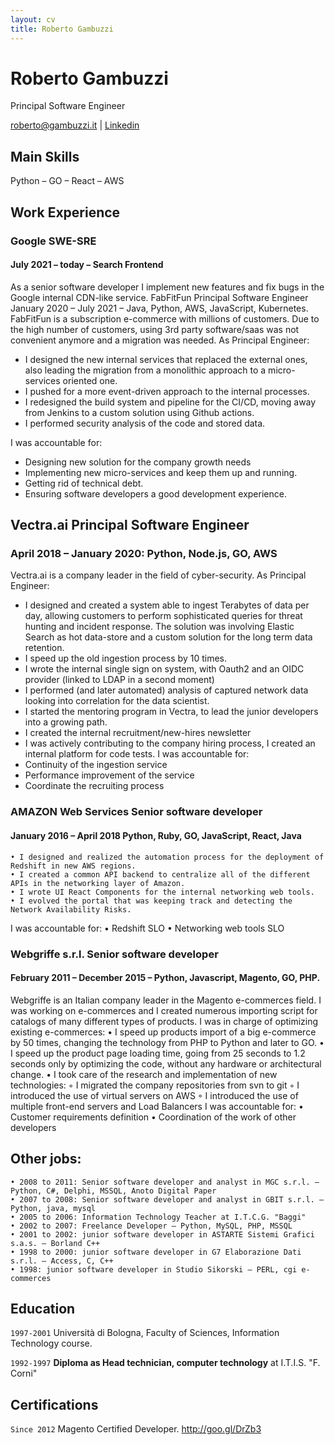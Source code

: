 ```yaml
---
layout: cv
title: Roberto Gambuzzi
---
```

# Roberto Gambuzzi
Principal Software Engineer

<div id="links">
<a href="roberto@gambuzzi.it">roberto@gambuzzi.it</a>
| 
<a href="https://www.linkedin.com/in/gambuzzi/">Linkedin</a>
</div>

## Main Skills
Python – GO – React – AWS

## Work Experience 
### Google SWE-SRE
#### July 2021 – today – Search Frontend
As a senior software developer I implement new features and fix bugs in the Google internal CDN-like service.
FabFitFun Principal Software Engineer
January 2020 – July 2021 – Java, Python, AWS, JavaScript, Kubernetes.
FabFitFun is a subscription e-commerce with millions of customers.
Due to the high number of customers, using 3rd party software/saas was not convenient anymore and a migration was needed.
As Principal Engineer:
* I designed the new internal services that replaced the external ones, also leading the migration from a monolithic approach to a micro-services oriented one.
* I pushed for a more event-driven approach to the internal processes.
* I redesigned the build system and pipeline for the CI/CD, moving away from Jenkins to a custom solution using Github actions.
* I performed security analysis of the code and stored data.

I was accountable for:
* Designing new solution for the company growth needs
* Implementing new micro-services and keep them up and running.
* Getting rid of technical debt.
* Ensuring software developers a good development experience.

## Vectra.ai Principal Software Engineer
### April 2018 – January 2020: Python, Node.js, GO, AWS 
Vectra.ai is a company leader in the field of cyber-security.
As Principal Engineer:
* I designed and created a system able to ingest Terabytes of data per day, allowing customers to perform sophisticated queries for threat hunting and incident response. The solution was involving Elastic Search as hot data-store and a custom solution for the long term data retention.
* I speed up the old ingestion process by 10 times.
* I wrote the internal single sign on system, with Oauth2 and an OIDC provider (linked to LDAP in a second moment)
* I performed (and later automated) analysis of captured network data looking into correlation for the data scientist. 
* I started the mentoring program in Vectra, to lead the junior developers into a growing path.
* I created the internal recruitment/new-hires newsletter
* I was actively contributing to the company hiring process, I created an internal platform for code tests.
I was accountable for:
* Continuity of the ingestion service
* Performance improvement of the service
* Coordinate the recruiting process

### AMAZON Web Services Senior software developer
#### January 2016 – April 2018 Python, Ruby, GO, JavaScript, React, Java

    • I designed and realized the automation process for the deployment of Redshift in new AWS regions.
    • I created a common API backend to centralize all of the different APIs in the networking layer of Amazon.
    • I wrote UI React Components for the internal networking web tools.
    • I evolved the portal that was keeping track and detecting the Network Availability Risks.
I was accountable for:
    • Redshift SLO
    • Networking web tools SLO

### Webgriffe s.r.l. Senior software developer
#### February 2011 – December 2015 – Python, Javascript, Magento, GO, PHP. 
Webgriffe is an Italian company leader in the Magento e-commerces field. I was working on e-commerces and I created numerous importing script for catalogs of many different types of products. I was in charge of optimizing existing e-commerces: 
    • I speed up products import of a big e-commerce by 50 times, changing the technology from PHP to Python and later to GO. 
    • I speed up the product page loading time, going from 25 seconds to 1.2 seconds only by optimizing the code, without any hardware or architectural change.
    • I took care of the research and implementation of new technologies: 
        ◦ I migrated the company repositories from svn to git
        ◦ I introduced the use of virtual servers on AWS
        ◦ I introduced the use of multiple front-end servers and Load Balancers
I was accountable for:
    • Customer requirements definition
    • Coordination of the work of other developers
## Other jobs:
    • 2008 to 2011: Senior software developer and analyst in MGC s.r.l. – Python, C#, Delphi, MSSQL, Anoto Digital Paper
    • 2007 to 2008: Senior software developer and analyst in GBIT s.r.l. – Python, java, mysql
    • 2005 to 2006: Information Technology Teacher at I.T.C.G. "Baggi"
    • 2002 to 2007: Freelance Developer – Python, MySQL, PHP, MSSQL
    • 2001 to 2002: junior software developer in ASTARTE Sistemi Grafici s.a.s. – Borland C++
    • 1998 to 2000: junior software developer in G7 Elaborazione Dati s.r.l. – Access, C, C++
    • 1998: junior software developer in Studio Sikorski – PERL, cgi e-commerces



## Education
`1997-2001`
Università di Bologna, Faculty of Sciences, Information Technology course. 

`1992-1997`
__Diploma as Head technician, computer technology__ at I.T.I.S. "F. Corni"

## Certifications 
`Since 2012`
Magento Certified Developer. http://goo.gl/DrZb3

<!-- ### Footer

Last updated: Dec 2021 -->
